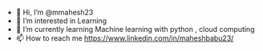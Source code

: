 - 👋 Hi, I’m @mmahesh23
- 👀 I’m interested in Learning 
- 🌱 I’m currently learning Machine learning with python , cloud computing
- 📫 How to reach me https://www.linkedin.com/in/maheshbabu23/

<!---
mmahesh23/mmahesh23 is a ✨ special ✨ repository because its `README.md` (this file) appears on your GitHub profile.
You can click the Preview link to take a look at your changes.
--->
